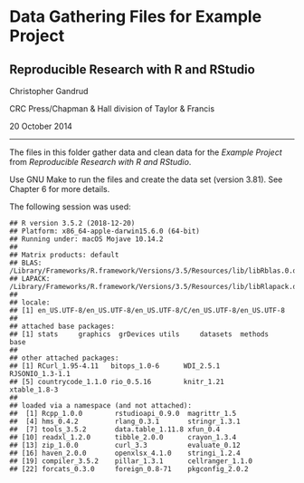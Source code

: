 # Data Gathering Files for Example Project

## Reproducible Research with R and RStudio

Christopher Gandrud

CRC Press/Chapman & Hall division of Taylor & Francis

20 October 2014

---

The files in this folder gather data and clean data for the *Example Project*
from *Reproducible Research with R and RStudio*.

Use GNU Make to run the files and create the data set (version 3.81). See
Chapter 6 for more details.

The following session was used:



```
## R version 3.5.2 (2018-12-20)
## Platform: x86_64-apple-darwin15.6.0 (64-bit)
## Running under: macOS Mojave 10.14.2
## 
## Matrix products: default
## BLAS: /Library/Frameworks/R.framework/Versions/3.5/Resources/lib/libRblas.0.dylib
## LAPACK: /Library/Frameworks/R.framework/Versions/3.5/Resources/lib/libRlapack.dylib
## 
## locale:
## [1] en_US.UTF-8/en_US.UTF-8/en_US.UTF-8/C/en_US.UTF-8/en_US.UTF-8
## 
## attached base packages:
## [1] stats     graphics  grDevices utils     datasets  methods   base     
## 
## other attached packages:
## [1] RCurl_1.95-4.11   bitops_1.0-6      WDI_2.5.1         RJSONIO_1.3-1.1  
## [5] countrycode_1.1.0 rio_0.5.16        knitr_1.21        xtable_1.8-3     
## 
## loaded via a namespace (and not attached):
##  [1] Rcpp_1.0.0        rstudioapi_0.9.0  magrittr_1.5     
##  [4] hms_0.4.2         rlang_0.3.1       stringr_1.3.1    
##  [7] tools_3.5.2       data.table_1.11.8 xfun_0.4         
## [10] readxl_1.2.0      tibble_2.0.0      crayon_1.3.4     
## [13] zip_1.0.0         curl_3.3          evaluate_0.12    
## [16] haven_2.0.0       openxlsx_4.1.0    stringi_1.2.4    
## [19] compiler_3.5.2    pillar_1.3.1      cellranger_1.1.0 
## [22] forcats_0.3.0     foreign_0.8-71    pkgconfig_2.0.2
```
